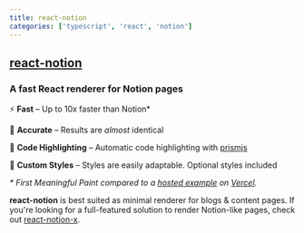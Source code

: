 ```yaml
---
title: react-notion
categories: ['typescript', 'react', 'notion']
---
```

## [react-notion](https://github.com/splitbee/react-notion)

### A fast React renderer for Notion pages 


⚡️ **Fast** – Up to 10x faster than Notion\*

🎯 **Accurate** – Results are _almost_ identical

🔮 **Code Highlighting** – Automatic code highlighting with [prismjs](https://prismjs.com/)

🎨 **Custom Styles** – Styles are easily adaptable. Optional styles included

_\* First Meaningful Paint compared to a [hosted example](http://react-notion-example.now.sh/) on [Vercel](https://vercel.com)._


**react-notion** is best suited as minimal renderer for blogs & content pages. If you're looking for a full-featured solution to render Notion-like pages, check out [react-notion-x](https://github.com/NotionX/react-notion-x).

